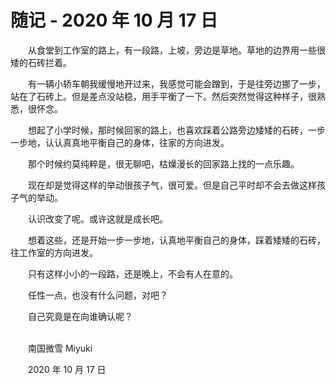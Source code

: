 # 随记 - 2020 年 10 月 17 日

　　从食堂到工作室的路上，有一段路，上坡，旁边是草地。草地的边界用一些很矮的石砖拦着。

　　有一辆小轿车朝我缓慢地开过来，我感觉可能会蹭到，于是往旁边挪了一步，站在了石砖上。但是差点没站稳，用手平衡了一下。然后突然觉得这种样子，很熟悉，很怀念。

　　想起了小学时候，那时候回家的路上，也喜欢踩着公路旁边矮矮的石砖，一步一步地，认认真真地平衡自己的身体，往家的方向进发。

　　那个时候约莫纯粹是，很无聊吧，枯燥漫长的回家路上找的一点乐趣。

　　现在却是觉得这样的举动很孩子气，很可爱。但是自己平时却不会去做这样孩子气的举动。

　　认识改变了呢。或许这就是成长吧。

　　想着这些，还是开始一步一步地，认真地平衡自己的身体，踩着矮矮的石砖，往工作室的方向进发。

　　只有这样小小的一段路，还是晚上，不会有人在意的。

　　任性一点，也没有什么问题，对吧？

　　自己究竟是在向谁确认呢？

<br>
　　南国微雪 Miyuki

　　2020 年 10 月 17 日

